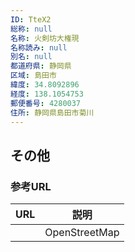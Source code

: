 ```yaml
---
ID: TteX2
総称: null
名称: 火剣坊大権現
名称読み: null
別名: null
都道府県: 静岡県
区域: 島田市
緯度: 34.8092896
経度: 138.1054753
郵便番号: 4280037
住所: 静岡県島田市菊川
---
```


## その他

### 参考URL

| URL | 説明          |
| --- | ------------- |
|     | OpenStreetMap |
